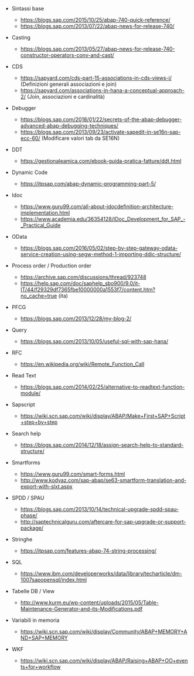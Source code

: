 - Sintassi base
  - https://blogs.sap.com/2015/10/25/abap-740-quick-reference/ 
  - https://blogs.sap.com/2013/07/22/abap-news-for-release-740/
  
 - Casting 
   - https://blogs.sap.com/2013/05/27/abap-news-for-release-740-constructor-operators-conv-and-cast/
   
 - CDS 
   - https://sapyard.com/cds-part-15-associations-in-cds-views-i/ (Definizioni generali associazioni e join)
   - https://sapyard.com/associations-in-hana-a-conceptual-approach-2/ (Join, associazioni e cardinalità)

- Debugger 
  - https://blogs.sap.com/2018/01/22/secrets-of-the-abap-debugger-advanced-abap-debugging-techniques/
  - https://blogs.sap.com/2013/09/23/activate-sapedit-in-se16n-sap-ecc-60/ (Modificare valori tab da SE16N)

- DDT
  - https://gestionaleamica.com/ebook-guida-pratica-fatture/ddt.html
  
- Dynamic Code
  - https://itpsap.com/abap-dynamic-programming-part-5/
  
- Idoc
  - https://www.guru99.com/all-about-idocdefinition-architecture-implementation.html
  - https://www.academia.edu/36354128/IDoc_Development_for_SAP_-_Practical_Guide
  
- OData
  - https://blogs.sap.com/2016/05/02/step-by-step-gateway-odata-service-creation-using-segw-method-1-importing-ddic-structure/
    
- Process order / Production order
  - https://archive.sap.com/discussions/thread/923748
  - https://help.sap.com/doc/saphelp_sbo900/9.0/it-IT/44/f29329df7365fbe10000000a1553f7/content.htm?no_cache=true (ita)
  
- PFCG
  - https://blogs.sap.com/2013/12/28/my-blog-2/
  
- Query 
  -  https://blogs.sap.com/2013/10/05/useful-sql-with-sap-hana/
  
- RFC
  - https://en.wikipedia.org/wiki/Remote_Function_Call
  
- Read Text
  - https://blogs.sap.com/2014/02/25/alternative-to-readtext-function-module/
  
- Sapscript
  - https://wiki.scn.sap.com/wiki/display/ABAP/Make+First+SAP+Script+step+by+step
  
- Search help
  - https://blogs.sap.com/2014/12/18/assign-search-help-to-standard-structure/
  
- Smartforms
  - https://www.guru99.com/smart-forms.html
  - http://www.kodyaz.com/sap-abap/se63-smartform-translation-and-export-with-slxt.aspx
  
- SPDD / SPAU
  - https://blogs.sap.com/2013/10/14/technical-upgrade-spdd-spau-phase/
  - http://saptechnicalguru.com/aftercare-for-sap-upgrade-or-support-package/
  
- Stringhe 
  - https://itpsap.com/features-abap-74-string-processing/
  
- SQL
  - https://www.ibm.com/developerworks/data/library/techarticle/dm-1007sapopensql/index.html
  
- Tabelle DB / View
  - http://www.kurm.eu/wp-content/uploads/2015/05/Table-Maintenance-Generator-and-its-Modifications.pdf
  
- Variabili in memoria
  - https://wiki.scn.sap.com/wiki/display/Community/ABAP+MEMORY+AND+SAP+MEMORY
  
- WKF 
  - https://wiki.scn.sap.com/wiki/display/ABAP/Raising+ABAP+OO+events+for+workflow

